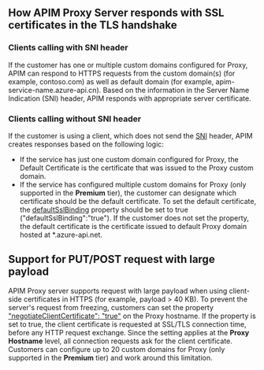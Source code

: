 ## How APIM Proxy Server responds with SSL certificates in the TLS handshake

### Clients calling with SNI header
If the customer has one or multiple custom domains configured for Proxy, APIM can respond to HTTPS requests from the custom domain(s) (for example, contoso.com) as well as default domain (for example, apim-service-name.azure-api.cn). Based on the information in the Server Name Indication (SNI) header, APIM responds with appropriate server certificate.

### Clients calling without SNI header
If the customer is using a client, which does not send the [SNI](https://tools.ietf.org/html/rfc6066#section-3) header, APIM creates responses based on the following logic:

* If the service has just one custom domain configured for Proxy, the Default Certificate is the certificate that was issued to the Proxy custom domain.
* If the service has configured multiple custom domains for Proxy (only supported in the **Premium** tier), the customer can designate which certificate should be the default certificate. To set the default certificate, the [defaultSslBinding](https://docs.microsoft.com/rest/api/apimanagement/apimanagementservice/createorupdate#hostnameconfiguration) property should be set to true ("defaultSslBinding":"true"). If the customer does not set the property, the default certificate is the certificate issued to default Proxy domain hosted at *.azure-api.net.

## Support for PUT/POST request with large payload

APIM Proxy server supports request with large payload when using client-side certificates in HTTPS (for example, payload > 40 KB). To prevent the server's request from freezing, customers can set the property ["negotiateClientCertificate": "true"](https://docs.microsoft.com/rest/api/apimanagement/ApiManagementService/CreateOrUpdate#hostnameconfiguration) on the Proxy hostname. If the property is set to true, the client certificate is requested at SSL/TLS connection time, before any HTTP request exchange. Since the setting applies at the **Proxy Hostname** level, all connection requests ask for the client certificate. Customers can configure up to 20 custom domains for Proxy (only supported in the **Premium** tier) and work around this limitation.

